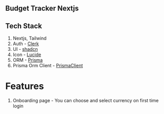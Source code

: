 ## Budget Tracker Nextjs

## Tech Stack

1. Nextjs, Tailwind
2. Auth - [Clerk](https://clerk.com/)
3. UI - [shadcn](https://ui.shadcn.com/)
4. Icon - [Lucide](https://lucide.dev/icons/)
5. ORM - [Prisma](https://www.prisma.io/)
6. Prisma Orm Client - [PrismaClient](https://www.prisma.io/docs/guides/nextjs#25-set-up-prisma-client)

# Features

1. Onboarding page - You can choose and select currency on first time login

